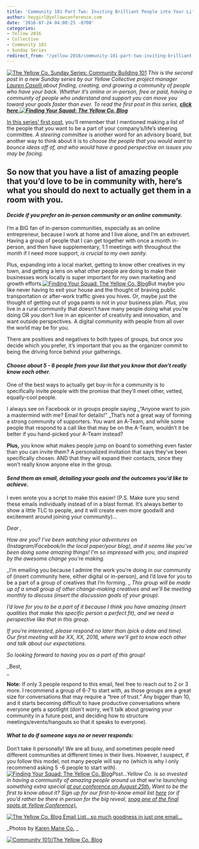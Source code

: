 ```yaml
---
title: 'Community 101 Part Two: Inviting Brilliant People into Your Life'
author: heygirl@yellowconference.com
date: '2016-07-24 04:00:25 -0700'
categories:
- Yellow 2016
- Collective
- Community 101
- Sunday Series
redirect_from: "/yellow-2016/community-101-part-two-inviting-brilliant-people-into-your-life/"
---
```


[![The Yellow Co. Sunday Series: Community Building 101](https://yellow-blog-images.imgix.net/2016/07/Community-Building.jpg)](https://yellow-blog-images.imgix.net/2016/07/Community-Building.jpg) _This is the second post in a new Sunday series by our Yellow Collective project manager_[ _Lauren Caselli_ ](http://www.laurencaselli.com/)_about finding, creating, and growing a community of people who have your back. Whether it’s online or in-person, free or paid, having a community of people who understand and support you can move you toward your goals faster than ever. To read the first post in this series,_ **_[click here.](http://yellowconference.com/2016/07/10/community-101-a-new-series-about-making-friends-as-an-adult/)[![Finding Your Squad: The Yellow Co. Blog](https://yellow-blog-images.imgix.net/2016/07/MG_1442.jpg)](https://yellow-blog-images.imgix.net/2016/07/MG_1442.jpg)_**

[In this series' first post,](http://yellowconference.com/2016/07/10/community-101-a-new-series-about-making-friends-as-an-adult/) you’ll remember that I mentioned making a list of the people that you want to be a part of your company’s/life’s steering committee. _A steering committee_ is another word for an advisory board, but another way to think about it is to _choose the people that you would want to bounce ideas off of, and who would have a good perspective on issues you may be facing._

## So now that you have a list of amazing people that you’d love to be in community with, here’s what you should do next to actually get them in a room with you.

#### _**Decide if you prefer an in-person community or an online community.**_

I’m a BIG fan of in-person communities, especially as an online entrepreneur, because I work at home and I live alone, and I’m an extrovert.  Having a group of people that I can get together with once a month in-person, and then have supplementary, 1:1 meetings with throughout the month if I need more support, _is crucial to my own sanity._

Plus, expanding into a local market, getting to know other creatives in my town, and getting a lens on what other people are doing to make their businesses work locally is super important for my own marketing and growth efforts.[![Finding Your Squad: The Yellow Co. Blog](https://yellow-blog-images.imgix.net/2016/07/MG_1495.jpg)](https://yellow-blog-images.imgix.net/2016/07/MG_1495.jpg)But maybe you like never having to exit your house and the thought of braving public transportation or after-work traffic gives you hives. Or, maybe just the thought of getting out of yoga pants is not in your business plan. _Plus,_ you live in a rural community that doesn’t have many people doing what you’re doing OR you don’t live in an epicenter of creativity and innovation, and want outside perspectives. A digital community with people from all over the world may be for you.

There are positives and negatives to both types of groups, but once you decide which you prefer, it’s important that you as the organizer commit to being the driving force behind your gatherings.

#### _**Choose about 5 - 6 people from your list that you know that** **don’t really know each other.**_

One of the best ways to actually get buy-in for a community is to specifically invite people with the promise that they’ll meet other, vetted, equally-cool people. 

I always see on Facebook or in groups people saying _“Anyone want to join a mastermind with me? Email for details!” _That’s not a great way of forming a strong community of supporters. You want an A-Team, and while some people that respond to a call like that may be on the A-Team, wouldn’t it be better if you hand-picked your A-Team instead?

**Plus,** you know what makes people jump on board to something even faster than you can invite them? A personalized invitation that says they’ve been specifically chosen. AND that they will expand their contacts, since they won’t really know anyone else in the group.

#### _Send them an email, detailing your goals and the outcomes you’d like to achieve._

I even wrote you a script to make this easier! (P.S. Make sure you send these emails individually instead of in a blast format. It’s always better to show a little TLC to people, and it will create even more goodwill and excitement around joining your community)...

_Dear <name>,</name>_

_How are you? I’ve been watching your adventures on (Instagram/Facebook/in the local paper/your blog), and it seems like you’ve been doing some amazing things! I’m so impressed with you, and inspired by the awesome change you’re making._

_I’m emailing you because I admire the work you’re doing in our community of (insert community here, either digital or in-person), and I’d love for you to be a part of a group of creatives that I’m forming. _ _This group will be made up of a small group of other change-making creatives and we’ll be meeting monthly to discuss (insert the discussion goals of your group)._

_I’d love for you to be a part of it because I think you have amazing (insert qualities that make this specific person a perfect fit), and we need a perspective like that in this group._

_If you’re interested, please respond no later than (pick a date and time). Our first meeting will be XX, XX, 2016, where we’ll get to know each other and talk about our expectations._

_So looking forward to having you as a part of this group!_

_Best,  
_

**Note:** If only 3 people respond to this email, feel free to reach out to 2 or 3 more. I recommend a group of 6-7 to start with, as those groups are a great size for conversations that may require a “tree of trust.” Any bigger than 10, and it starts becoming difficult to have productive conversations where everyone gets a spotlight (don’t worry, we’ll talk about growing your community in a future post, and deciding how to structure meetings/events/hangouts so that it speaks to everyone).

#### _**What to do if someone says no or never responds:**_

Don’t take it personally! We are all busy, and sometimes people need different communities at different times in their lives. However, I suspect, if you follow this model, not many people will say no (which is why I only recommend asking 5 -6 people to start with).[![Finding Your Squad: The Yellow Co. Blog](https://yellow-blog-images.imgix.net/2016/07/MG_1488.jpg)](https://yellow-blog-images.imgix.net/2016/07/MG_1488.jpg)_Psst…Yellow Co. is so invested in having a community of amazing people around us that we’re launching something extra special_ [_at our conference on August 25th._](http://yellowconference.com/) _Want to be the first to know about it? Sign up for our first-to-know email list_ [_here_](http://yellowconference.us3.list-manage.com/subscribe?u=3f8e45f74e0653e404965e2ef&id=e811fb1a74) _(or if you’d rather be there in person for the big reveal, [snag one of the final spots at Yellow Conference).](http://yellowconference.com/conference/two-day-admittance/)_

[![The Yellow Co. Blog Email List...so much goodness in just one email...](https://yellow-blog-images.imgix.net/2016/07/EMAIL-LIST.png)](http://yellowconference.us3.list-manage2.com/subscribe?u=3f8e45f74e0653e404965e2ef&id=7cb1ced4ff)

_Photos by [Karen Marie Co.](http://karenmarieco.com/) _

[![Community 101//The Yellow Co. Blog](https://yellow-blog-images.imgix.net/2016/07/LAURENCASELLI.jpg)](http://www.laurencaselli.com/)
